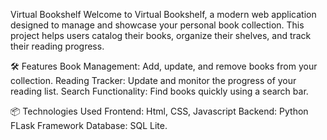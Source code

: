 Virtual Bookshelf
Welcome to Virtual Bookshelf, a modern web application designed to manage and showcase your personal book collection. This project helps users catalog their books, organize their shelves, and track their reading progress.

🛠️ Features
Book Management: Add, update, and remove books from your collection.
Reading Tracker: Update and monitor the progress of your reading list.
Search Functionality: Find books quickly using a search bar.

📦 Technologies Used
Frontend: Html, CSS, Javascript
Backend: Python FLask Framework
Database: SQL Lite.
